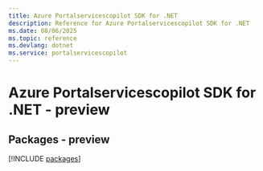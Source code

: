 ```yaml
---
title: Azure Portalservicescopilot SDK for .NET
description: Reference for Azure Portalservicescopilot SDK for .NET
ms.date: 08/06/2025
ms.topic: reference
ms.devlang: dotnet
ms.service: portalservicescopilot
---
```

# Azure Portalservicescopilot SDK for .NET - preview
## Packages - preview
[!INCLUDE [packages](portalservicescopilot-index.md)]